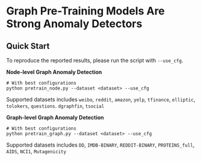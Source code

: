 # Graph Pre-Training Models Are Strong Anomaly Detectors

Quick Start
----------------------

To reproduce the reported results, please run the script with `--use_cfg`.


**Node-level Graph Anomaly Detection**

```
# With best configurations
python pretrain_node.py --dataset <dataset> --use_cfg
```

Supported datasets includes `weibo`, `reddit`, `amazon`, `yelp`, `tfinance`, `elliptic`, `tolokers`, `questions`. `dgraphfin`, `tsocial`


**Graph-level Graph Anomaly Detection**

```
# With best configurations
python pretrain_graph.py --dataset <dataset> --use_cfg
```

Supported datasets includes `DD`, `IMDB-BINARY`, `REDDIT-BINARY`, `PROTEINS_full`, `AIDS`, `NCI1`, `Mutagenicity`